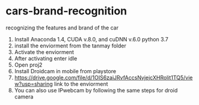 # cars-brand-recognition
recognizing the features and brand of the car
1. Install Anaconda 1.4, CUDA v.8.0, and cuDNN v.6.0 python 3.7
2. install the enviorment from the tanmay folder
3. Activate the enviorment
4. After activating enter idle
5. Open proj2
6. Install Droidcam in mobile from playstore
7. https://drive.google.com/file/d/1OIS6zaiJRvfAccsNvjejcXHRolit1TQ5/view?usp=sharing link to the enviorment
8. You can also use IPwebcam by following the same steps for droid camera
